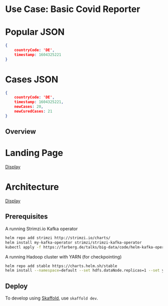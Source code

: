 # Use Case: Basic Covid Reporter

# Popular JSON
```json
{ 
	countryCode: 'DE', 
	timestamp: 1604325221 
}
```

# Cases JSON
```json
{
	countryCode: 'DE', 
	timestamp: 1604325221,
	newCases: 20,
	newCuredCases: 21
}
```

## Overview
# Landing Page
[Display](/sceenshots/LandingPage.png?raw=true "Top Ten Cases")

# Architecture
[Display](/sceenshots/architecture.png?raw=true "Architecture")


## Prerequisites

A running Strimzi.io Kafka operator

```bash
helm repo add strimzi http://strimzi.io/charts/
helm install my-kafka-operator strimzi/strimzi-kafka-operator
kubectl apply -f https://farberg.de/talks/big-data/code/helm-kafka-operator/kafka-cluster-def.yaml
```

A running Hadoop cluster with YARN (for checkpointing)

```bash
helm repo add stable https://charts.helm.sh/stable
helm install --namespace=default --set hdfs.dataNode.replicas=1 --set yarn.nodeManager.replicas=1 --set hdfs.webhdfs.enabled=true my-hadoop-cluster stable/hadoop
```

## Deploy

To develop using [Skaffold](https://skaffold.dev/), use `skaffold dev`. 
